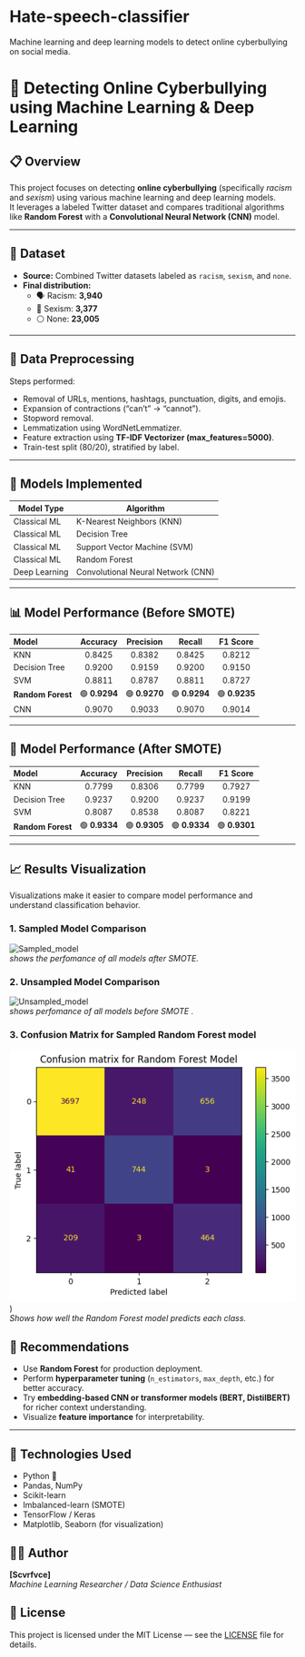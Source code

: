 # Hate-speech-classifier
Machine learning and deep learning models to detect online cyberbullying on social media.

# 🧠 Detecting Online Cyberbullying using Machine Learning & Deep Learning

## 📋 Overview
This project focuses on detecting **online cyberbullying** (specifically *racism* and *sexism*) using various machine learning and deep learning models.  
It leverages a labeled Twitter dataset and compares traditional algorithms like **Random Forest** with a **Convolutional Neural Network (CNN)** model.

---

## 📂 Dataset
- **Source:** Combined Twitter datasets labeled as `racism`, `sexism`, and `none`.
- **Final distribution:**
  - 🗣️ Racism: **3,940**
  - 👩 Sexism: **3,377**
  - ⚪ None: **23,005**

---

## 🧹 Data Preprocessing
Steps performed:
- Removal of URLs, mentions, hashtags, punctuation, digits, and emojis.
- Expansion of contractions (“can’t” → “cannot”).
- Stopword removal.
- Lemmatization using WordNetLemmatizer.
- Feature extraction using **TF-IDF Vectorizer (max_features=5000)**.
- Train-test split (80/20), stratified by label.

---

## 🧠 Models Implemented
| Model Type | Algorithm |
|-------------|------------|
| Classical ML | K-Nearest Neighbors (KNN) |
| Classical ML | Decision Tree |
| Classical ML | Support Vector Machine (SVM) |
| Classical ML | Random Forest |
| Deep Learning | Convolutional Neural Network (CNN) |

---

## 📊 Model Performance (Before SMOTE)

| Model | Accuracy | Precision | Recall | F1 Score |
|:--|:--:|:--:|:--:|:--:|
| KNN | 0.8425 | 0.8382 | 0.8425 | 0.8212 |
| Decision Tree | 0.9200 | 0.9159 | 0.9200 | 0.9150 |
| SVM | 0.8811 | 0.8787 | 0.8811 | 0.8727 |
| **Random Forest** | 🟢 **0.9294** | 🟢 **0.9270** | 🟢 **0.9294** | 🟢 **0.9235** |
| CNN | 0.9070 | 0.9033 | 0.9070 | 0.9014 |

---

## 🔁 Model Performance (After SMOTE)

| Model | Accuracy | Precision | Recall | F1 Score |
|:--|:--:|:--:|:--:|:--:|
| KNN | 0.7799 | 0.8306 | 0.7799 | 0.7927 |
| Decision Tree | 0.9237 | 0.9200 | 0.9237 | 0.9199 |
| SVM | 0.8087 | 0.8538 | 0.8087 | 0.8221 |
| **Random Forest** | 🟢 **0.9334** | 🟢 **0.9305** | 🟢 **0.9334** | 🟢 **0.9301** |

---

## 📈 Results Visualization
Visualizations make it easier to compare model performance and understand classification behavior.

### 1. Sampled Model Comparison
![Sampled_model]()  
*shows the perfomance of all models after SMOTE.*

### 2. Unsampled Model Comparison
![Unsampled_model](images/f1_score_comparison.png)  
*shows perfomance of all models before SMOTE .*

### 3. Confusion Matrix for Sampled Random Forest model
![Confusion Matrix](https://github.com/Scvrfvce/Hate-speech-classifier/blob/2946df115deeab49efdd465493b0c474b01c64a4/Sampled%20Random%20forest%20model.png))  
*Shows how well the Random Forest model predicts each class.*


## 🚀 Recommendations
- Use **Random Forest** for production deployment.
- Perform **hyperparameter tuning** (`n_estimators`, `max_depth`, etc.) for better accuracy.
- Try **embedding-based CNN or transformer models (BERT, DistilBERT)** for richer context understanding.
- Visualize **feature importance** for interpretability.

---

## 🧰 Technologies Used
- Python 🐍
- Pandas, NumPy
- Scikit-learn
- Imbalanced-learn (SMOTE)
- TensorFlow / Keras
- Matplotlib, Seaborn (for visualization)


## 👨‍🔬 Author
**[Scvrfvce]**  
*Machine Learning Researcher / Data Science Enthusiast*  


## 📝 License
This project is licensed under the MIT License — see the [LICENSE](LICENSE) file for details.
